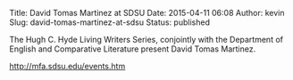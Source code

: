 Title: David Tomas Martinez at SDSU
Date: 2015-04-11 06:08
Author: kevin
Slug: david-tomas-martinez-at-sdsu
Status: published

The Hugh C. Hyde Living Writers Series, conjointly with the Department of English and Comparative Literature present David Tomas Martinez.

http://mfa.sdsu.edu/events.htm
